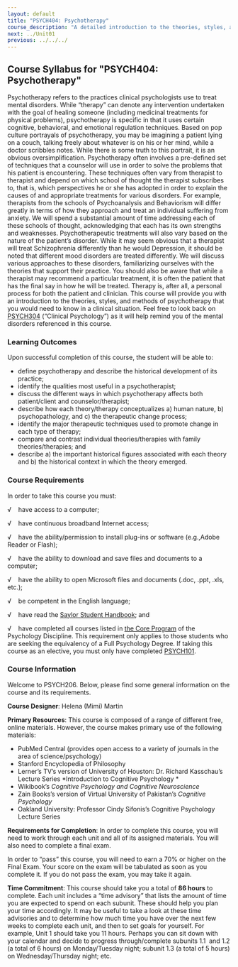 ```yaml
---
layout: default
title: "PSYCH404: Psychotherapy"
course_description: "A detailed introduction to the theories, styles, and methods of psychotherapy that you would need to know in a clinical situation."
next: ../Unit01
previous: ../../../
---
```

Course Syllabus for "PSYCH404: Psychotherapy"
---------------------------------------------

Psychotherapy refers to the practices clinical psychologists use to
treat mental disorders. While “therapy” can denote any intervention
undertaken with the goal of healing someone (including medicinal
treatments for physical problems), psychotherapy is specific in that it
uses certain cognitive, behavioral, and emotional regulation techniques.
Based on pop culture portrayals of psychotherapy, you may be imagining a
patient lying on a couch, talking freely about whatever is on his or her
mind, while a doctor scribbles notes. While there is some truth to this
portrait, it is an obvious oversimplification. Psychotherapy often
involves a pre-defined set of techniques that a counselor will use in
order to solve the problems that his patient is encountering. These
techniques often vary from therapist to therapist and depend on which
school of thought the therapist subscribes to, that is, which
perspectives he or she has adopted in order to explain the causes of and
appropriate treatments for various disorders. For example, therapists
from the schools of Psychoanalysis and Behaviorism will differ greatly
in terms of how they approach and treat an individual suffering from
anxiety. We will spend a substantial amount of time addressing each of
these schools of thought, acknowledging that each has its own strengths
and weaknesses. Psychotherapeutic treatments will also vary based on the
nature of the patient’s disorder. While it may seem obvious that a
therapist will treat Schizophrenia differently than he would Depression,
it should be noted that different mood disorders are treated
differently. We will discuss various approaches to these disorders,
familiarizing ourselves with the theories that support their practice.
You should also be aware that while a therapist may recommend a
particular treatment, it is often the patient that has the final say in
how he will be treated. Therapy is, after all, a personal process for
both the patient and clinician. This course will provide you with an
introduction to the theories, styles, and methods of psychotherapy that
you would need to know in a clinical situation. Feel free to look back
on [PSYCH304](/courses/psych304/) (“Clinical Psychology”) as it will
help remind you of the mental disorders referenced in this course.

### Learning Outcomes

Upon successful completion of this course, the student will be able
to:  

-   define psychotherapy and describe the historical development of its
    practice;
-   identify the qualities most useful in a psychotherapist;
-   discuss the different ways in which psychotherapy affects both
    patient/client and counselor/therapist;
-   describe how each theory/therapy conceptualizes a) human nature, b)
    psychopathology, and c) the therapeutic change process;
-   identify the major therapeutic techniques used to promote change in
    each type of therapy;
-   compare and contrast individual theories/therapies with family
    theories/therapies; and
-   describe a) the important historical figures associated with each
    theory and b) the historical context in which the theory emerged.

### Course Requirements

In order to take this course you must:  
  
 √    have access to a computer;  
  
 √    have continuous broadband Internet access;  
  
 √    have the ability/permission to install plug-ins or software
(e.g.,Adobe Reader or Flash);  
  
 √    have the ability to download and save files and documents to a
computer;  
  
 √    have the ability to open Microsoft files and documents (.doc,
.ppt, .xls, etc.);  
  
 √    be competent in the English language;  
  
 √    have read the [Saylor Student
Handbook](http://www.saylor.org/site/wp-content/uploads/2012/05/Saylor-StudentHandbook.pdf);
and  
  
 √    have completed all courses listed in [the Core
Program](../../majors/psychology/) of the Psychology Discipline. This
requirement only applies to those students who are seeking the
equivalency of a Full Psychology Degree. If taking this course as an
elective, you must only have
completed [PSYCH101](www.saylor.org/psych101).

### Course Information

Welcome to PSYCH206. Below, please find some general information on the
course and its requirements.

**Course Designer**: Helena (Mimi) Martin

**Primary Resources**: This course is composed of a range of different
free, online materials. However, the course makes primary use of the
following materials:

-   PubMed Central (provides open access to a variety of journals in the
    area of science/psychology)
-   Stanford Encyclopedia of Philosophy
-   Lerner’s TV’s version of University of Houston: Dr. Richard
    Kasschau’s Lecture Series *Introduction to Cognitive Psychology *
-   Wikibook’s *Cognitive Psychology and Cognitive Neuroscience*
-   Zain Books’s version of Virtual University of Pakistan’s *Cognitive
    Psychology*
-   Oakland University: Professor Cindy Sifonis’s Cognitive Psychology
    Lecture Series

**Requirements for Completion**: In order to complete this course, you
will need to work through each unit and all of its assigned materials.
You will also need to complete a final exam.

In order to “pass” this course, you will need to earn a 70% or higher on
the Final Exam. Your score on the exam will be tabulated as soon as you
complete it. If you do not pass the exam, you may take it again.

**Time Commitment**: This course should take you a total of **86 hours**
to complete. Each unit includes a “time advisory” that lists the amount
of time you are expected to spend on each subunit. These should help you
plan your time accordingly. It may be useful to take a look at these
time advisories and to determine how much time you have over the next
few weeks to complete each unit, and then to set goals for yourself. For
example, Unit 1 should take you 11 hours. Perhaps you can sit down with
your calendar and decide to progress through/complete subunits 1.1  and
1.2 (a total of 6 hours) on Monday/Tuesday night; subunit 1.3 (a total
of 5 hours) on Wednesday/Thursday night; etc.
